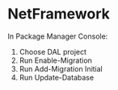 # NetFramework

In Package Manager Console:
1. Choose DAL project
2. Run Enable-Migration
3. Run Add-Migration Initial
4. Run Update-Database
